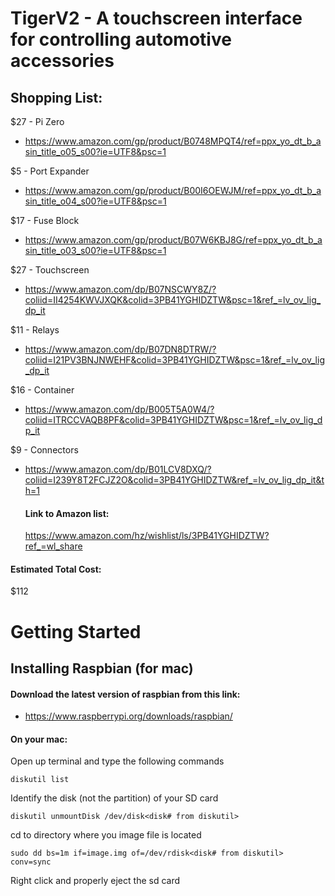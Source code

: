 # TigerV2 - A touchscreen interface for controlling automotive accessories


## Shopping List:
$27 - Pi Zero       
- https://www.amazon.com/gp/product/B0748MPQT4/ref=ppx_yo_dt_b_asin_title_o05_s00?ie=UTF8&psc=1

$5  - Port Expander 
- https://www.amazon.com/gp/product/B00I6OEWJM/ref=ppx_yo_dt_b_asin_title_o04_s00?ie=UTF8&psc=1

$17 - Fuse Block    
- https://www.amazon.com/gp/product/B07W6KBJ8G/ref=ppx_yo_dt_b_asin_title_o03_s00?ie=UTF8&psc=1

$27 - Touchscreen   
- https://www.amazon.com/dp/B07NSCWY8Z/?coliid=II4254KWVJXQK&colid=3PB41YGHIDZTW&psc=1&ref_=lv_ov_lig_dp_it

$11 - Relays        
- https://www.amazon.com/dp/B07DN8DTRW/?coliid=I21PV3BNJNWEHF&colid=3PB41YGHIDZTW&psc=1&ref_=lv_ov_lig_dp_it

$16 - Container     
- https://www.amazon.com/dp/B005T5A0W4/?coliid=ITRCCVAQB8PF&colid=3PB41YGHIDZTW&psc=1&ref_=lv_ov_lig_dp_it

$9  - Connectors   
- https://www.amazon.com/dp/B01LCV8DXQ/?coliid=I239Y8T2FCJZ2O&colid=3PB41YGHIDZTW&ref_=lv_ov_lig_dp_it&th=1

  #### Link to Amazon list:
  https://www.amazon.com/hz/wishlist/ls/3PB41YGHIDZTW?ref_=wl_share
  
#### Estimated Total Cost:
$112


# Getting Started
## Installing Raspbian (for mac)
#### Download the latest version of raspbian from this link:
- https://www.raspberrypi.org/downloads/raspbian/

#### On your mac:
Open up terminal and type the following commands
  ```
  diskutil list
  ```
Identify the disk (not the partition) of your SD card
  ```
  diskutil unmountDisk /dev/disk<disk# from diskutil>
  ```
cd to directory where you image file is located
  ```
  sudo dd bs=1m if=image.img of=/dev/rdisk<disk# from diskutil> conv=sync
  ```
Right click and properly eject the sd card  
